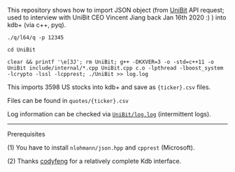 This repository shows how to import JSON object (from [UniBit](https://unibit.ai) API request; used to interview with UniBit CEO Vincent Jiang back Jan 16th 2020 :) ) into kdb+ (via c++, pyq).

```./q/l64/q -p 12345```

```cd UniBit```

```clear && printf '\e[3J'; rm UniBit; g++ -DKXVER=3 -o -std=c++11 -o UniBit include/internal/*.cpp UniBit.cpp c.o -lpthread -lboost_system -lcrypto -lssl -lcpprest; ./UniBit >> log.log```

This imports 3598 US stocks into kdb+ and save as ```{ticker}.csv``` files.

Files can be found in ```quotes/{ticker}.csv```

Log information can be checked via [```UniBit/log.log```](UniBit/log.log) (intermittent logs).

---
Prerequisites

(1) You have to install ```nlohmann/json.hpp``` and ```cpprest``` (Microsoft).

(2) Thanks [codyfeng](https://github.com/codyfeng/kdb-cpp) for a relatively complete Kdb interface.
